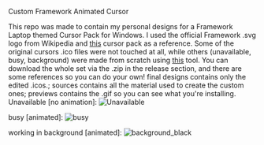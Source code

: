 Custom Framework Animated Cursor

This repo was made to contain my personal designs for a Framework Laptop themed Cursor Pack for Windows.
I used the official Framework .svg logo from Wikipedia and [this](http://www.rw-designer.com/cursor-set/windows-10-aero-black-1) cursor pack as a reference.
Some of the original cursors .ico files were not touched at all, while others (unavailable, busy, background) were made from scratch using [this](http://www.rw-designer.com/cursor-maker) tool.
You can download the whole set via the .zip in the release section, and there are some references so you can do your own!
final designs contains only the edited .icos.;
sources contains all the material used to create the custom ones;
previews contains the .gif so you can see what you're installing.
Unavailable [no animation]:
![Unavailable](https://github.com/LeoPeink/FrameworkCursors/assets/79313897/ebf3b574-547a-4f92-9854-9489f0a6a1c7)

busy [animated]:
![busy](https://github.com/LeoPeink/FrameworkCursors/assets/79313897/a9502db0-74dc-4512-a10e-e777528fbc89)

working in background [animated]:
![background_black](https://github.com/LeoPeink/FrameworkCursors/assets/79313897/61d1df6b-742f-4e64-99af-cd304eebda40)
